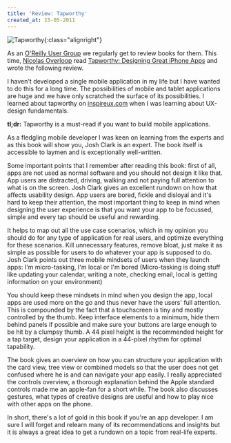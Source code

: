 ```yaml
---
title: 'Review: Tapworthy'
created_at: 15-05-2011
---
```


![Tapworthy](https://zeus.ugent.be/wp-content/uploads/2011/04/tapworthy-228x300.jpg){:class="alignright"}

As an [O'Reilly User Group](https://zeus.ugent.be/kelder/bibliotheek/) we regularly get to review books for them. This time, [Nicolas Overloop](https://pictonation.com/) read [Tapworthy: Designing Great iPhone Apps](https://oreilly.com/catalog/0636920001133) and wrote the following review.

I haven't developed a single mobile application in my life but I have wanted to do this for a long time. The possibilities of mobile and tablet applications are huge and we have only scratched the surface of its possibilities. I learned about tapworthy on [inspireux.com](https://www.inspireux.com/) when I was learning about UX-design fundamentals.

**tl;dr:** Tapworthy is a must-read if you want to build mobile applications.

<!-- more -->

As a fledgling mobile developer I was keen on learning from the experts and as this book will show you, Josh Clark is an expert. The book itself is accessible to laymen and is exceptionally well-written.

Some important points that I remember after reading this book: first of all, apps are not used as normal software and you should not design it like that. App users are distracted, driving, walking and not paying full attention to what is on the screen. Josh Clark gives an excellent rundown on how that affects usability design. App users are bored, fickle and disloyal and it's hard to keep their attention, the most important thing to keep in mind when designing the user experience is that you want your app to be focussed, simple and every tap should be useful and rewarding.

It helps to map out all the use case scenarios, which in my opinion you should do for any type of application for real users, and optimize everything for these scenarios. Kill unnecessary features, remove bloat, just make it as simple as possible for users to do whatever your app is supposed to do. Josh Clark points out three mobile mindsets of users when they launch apps: I'm micro-tasking, I'm local or I'm bored (Micro-tasking is doing stuff like updating your calendar, writing a note, checking email, local is getting information on your environment)

You should keep these mindsets in mind when you design the app, local apps are used more on the go and thus never have the users' full attention. This is compounded by the fact that a touchscreen is tiny and mostly controlled by the thumb. Keep interface elements to a minimum, hide them behind panels if possible and make sure your buttons are large enough to be hit by a clumpsy thumb. A 44 pixel height is the recommended height for a tap target, design your application in a 44-pixel rhythm for optimal tapability.

The book gives an overview on how you can structure your application with the card view, tree view or combined models so that the user does not get confused where he is and can navigate your app easily. I really appreciated the controls overview, a thorough explanation behind the Apple standard controls made me an apple-fan for a short while. The book also discusses gestures, what types of creative designs are useful and how to play nice with other apps on the phone.

In short, there's a lot of gold in this book if you're an app developer. I am sure I will forget and relearn many of its recommendations and insights but it is always a great idea to get a rundown on a topic from real-life experts.
